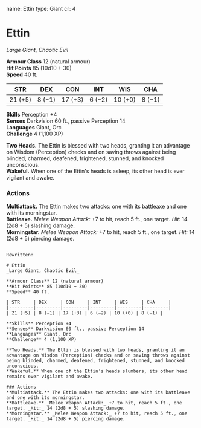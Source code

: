 name: Ettin
type: Giant
cr: 4

# Ettin 
_Large Giant, Chaotic Evil_

**Armour Class** 12 (natural armour)    
**Hit Points** 85 (10d10 + 30)    
**Speed** 40 ft. 

| STR     | DEX     | CON     | INT     | WIS     | CHA     |
|---------|---------|---------|---------|---------|---------|
| 21 (+5) | 8 (−1) | 17 (+3) | 6 (−2) | 10 (+0) | 8 (−1) |

**Skills** Perception +4    
**Senses** Darkvision 60 ft., passive Perception 14    
**Languages** Giant, Orc    
**Challenge** 4 (1,100 XP) 

**Two Heads.** The Ettin is blessed with two heads, granting it an advantage on Wisdom (Perception) checks and on saving throws against being blinded, charmed, deafened, frightened, stunned, and knocked unconscious.    
**Wakeful.** When one of the Ettin's heads is asleep, its other head is ever vigilant and awake. 

### Actions 
**Multiattack.** The Ettin makes two attacks: one with its battleaxe and one with its morningstar.    
**Battleaxe.** _Melee Weapon Attack:_ +7 to hit, reach 5 ft., one target. _Hit:_ 14 (2d8 + 5) slashing damage.    
**Morningstar.** _Melee Weapon Attack:_ +7 to hit, reach 5 ft., one target. _Hit:_ 14 (2d8 + 5) piercing damage.
```

Rewritten:

# Ettin 
_Large Giant, Chaotic Evil_

**Armour Class** 12 (natural armour)    
**Hit Points** 85 (10d10 + 30)    
**Speed** 40 ft. 

| STR     | DEX     | CON     | INT     | WIS     | CHA     |
|---------|---------|---------|---------|---------|---------|
| 21 (+5) | 8 (−1) | 17 (+3) | 6 (−2) | 10 (+0) | 8 (−1) |

**Skills** Perception +4    
**Senses** Darkvision 60 ft., passive Perception 14    
**Languages** Giant, Orc    
**Challenge** 4 (1,100 XP) 

**Two Heads.** The Ettin is blessed with two heads, granting it an advantage on Wisdom (Perception) checks and on saving throws against being blinded, charmed, deafened, frightened, stunned, and knocked unconscious.    
**Wakeful.** When one of the Ettin's heads slumbers, its other head remains ever vigilant and awake. 

### Actions 
**Multiattack.** The Ettin makes two attacks: one with its battleaxe and one with its morningstar.    
**Battleaxe.** _Melee Weapon Attack:_ +7 to hit, reach 5 ft., one target. _Hit:_ 14 (2d8 + 5) slashing damage.    
**Morningstar.** _Melee Weapon Attack:_ +7 to hit, reach 5 ft., one target. _Hit:_ 14 (2d8 + 5) piercing damage.